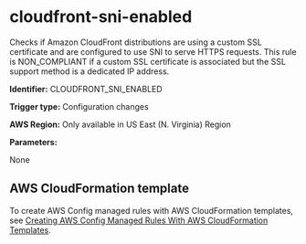 # cloudfront\-sni\-enabled<a name="cloudfront-sni-enabled"></a>

Checks if Amazon CloudFront distributions are using a custom SSL certificate and are configured to use SNI to serve HTTPS requests\. This rule is NON\_COMPLIANT if a custom SSL certificate is associated but the SSL support method is a dedicated IP address\. 

**Identifier:** CLOUDFRONT\_SNI\_ENABLED

**Trigger type:** Configuration changes

**AWS Region:** Only available in US East \(N\. Virginia\) Region

**Parameters:**

None  

## AWS CloudFormation template<a name="w26aac11c31c17b7c47c15"></a>

To create AWS Config managed rules with AWS CloudFormation templates, see [Creating AWS Config Managed Rules With AWS CloudFormation Templates](aws-config-managed-rules-cloudformation-templates.md)\.
